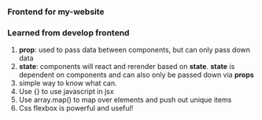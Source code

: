 ### Frontend for my-website


### Learned from develop frontend 
1. **prop**: used to pass data between components, but can only pass down data
2. **state**: components will react and rerender based on **state**. **state** is dependent on components and can also only be passed down via **props**
3. simple way to know what can. 
2. Use {} to use javascript in jsx
3. Use array.map() to map over elements and push out unique items
4. Css flexbox is powerful and useful!